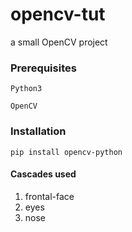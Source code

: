 # opencv-tut
a small OpenCV project 

### Prerequisites

```
Python3
```
```
OpenCV
```
### Installation 
```
pip install opencv-python 
```
#### Cascades used
1. frontal-face
2. eyes
3. nose
